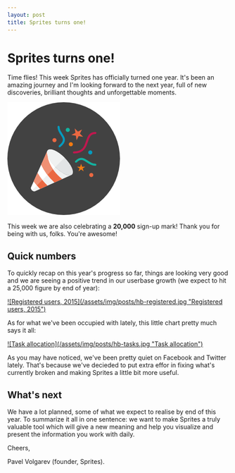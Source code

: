 ```yaml
---
layout: post
title: Sprites turns one!
---
```


# Sprites turns one!

Time flies! This week Sprites has officially turned one year. It's been an amazing journey and I'm looking forward to the next year, full of new discoveries, brilliant thoughts and unforgettable moments.

<img class="image-plain" src="/assets/img/posts/hb-sprites.png" alt="Happy Birthday Sprites!" title="Happy Birthday Sprites!" />

This week we are also celebrating a **20,000** sign-up mark! Thank you for being with us, folks. You're awesome!

## Quick numbers

To quickly recap on this year's progress so far, things are looking very good and we are seeing a positive trend in our userbase growth (we expect to hit a 25,000 figure by end of year):

<a href="/assets/img/posts/hb-registered.jpg">
![Registered users, 2015](/assets/img/posts/hb-registered.jpg "Registered users, 2015")
</a>

As for what we've been occupied with lately, this little chart pretty much says it all:

<a href="/assets/img/posts/hb-tasks.jpg">
![Task allocation](/assets/img/posts/hb-tasks.jpg "Task allocation")
</a>

As you may have noticed, we've been pretty quiet on Facebook and Twitter lately. That's because we've decieded to put extra effor in fixing what's currently broken and making Sprites a little bit more useful.

## What's next

We have a lot planned, some of what we expect to realise by end of this year. To summarize it all in one sentence: we want to make Sprites a truly valuable tool which will give a new meaning and help you visualize and present the information you work with daily.

Cheers,

Pavel Volgarev (founder, Sprites).